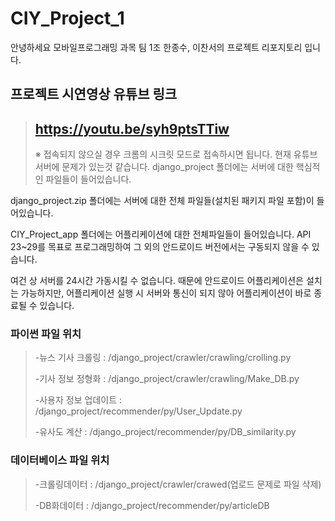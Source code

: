 # CIY_Project_1 #

안녕하세요 모바일프로그래밍 과목 팀 1조 한종수, 이찬서의 프로젝트 리포지토리 입니다.

## 프로젝트 시연영상 유튜브 링크 ##
>## https://youtu.be/syh9ptsTTiw ##
>※ 접속되지 않으실 경우 크롬의 시크릿 모드로 접속하시면 됩니다. 
    현재 유튜브 서버에 문제가 있는것 같습니다.
django_project 폴더에는 서버에 대한 핵심적인 파일들이 들어있습니다.

django_project.zip 폴더에는 서버에 대한 전체 파일들(설치된 패키지 파일 포함)이 들어있습니다.

CIY_Project_app 폴더에는 어플리케이션에 대한 전체파일들이 들어있습니다. API 23~29를 목표로 프로그래밍하여 그 외의 안드로이드 버전에서는 구동되지 않을 수 있습니다.

여건 상 서버를 24시간 가동시킬 수 없습니다. 때문에 안드로이드 어플리케이션은 설치는 가능하지만, 어플리케이션 실행 시 서버와 통신이 되지 않아 어플리케이션이 바로 종료될 수 있습니다.

### 파이썬 파일 위치 ###
>-뉴스 기사 크롤링 : /django_project/crawler/crawling/crolling.py
>
>-기사 정보 정형화 : /django_project/crawler/crawling/Make_DB.py
>
>-사용자 정보 업데이트 : /django_project/recommender/py/User_Update.py
>
>-유사도 계산 : /django_project/recommender/py/DB_similarity.py

### 데이터베이스 파일 위치 ###  
>-크롤링데이터 : /django_project/crawler/crawed(업로드 문제로 파일 삭제)
>
>-DB화데이터 : /django_project/recommender/py/articleDB
